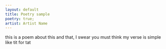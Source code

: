 ```yaml
---
layout: default
title: Poetry sample
poetry: true;
artist: Artist Name
---
```


this is a poem about this and that, I swear you must think my verse is simple like tit for tat
